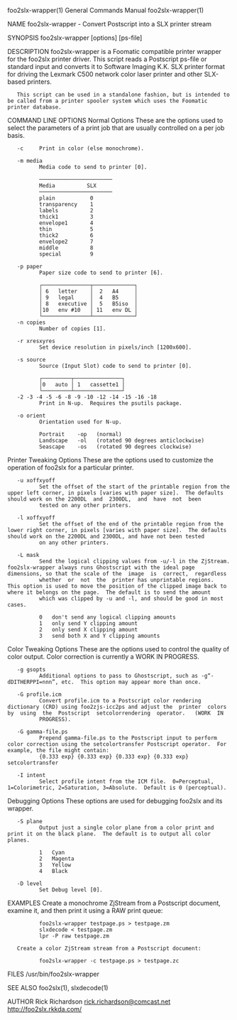 foo2slx-wrapper(1)                                                                         General Commands Manual                                                                         foo2slx-wrapper(1)

NAME
       foo2slx-wrapper - Convert Postscript into a SLX printer stream

SYNOPSIS
       foo2slx-wrapper [options] [ps-file]

DESCRIPTION
       foo2slx-wrapper  is  a  Foomatic  compatible  printer  wrapper  for the foo2slx printer driver.  This script reads a Postscript ps-file or standard input and converts it to Software Imaging K.K. SLX
       printer format for driving the Lexmark C500 network color laser printer and other SLX-based printers.

       This script can be used in a standalone fashion, but is intended to be called from a printer spooler system which uses the Foomatic printer database.

COMMAND LINE OPTIONS
   Normal Options
       These are the options used to select the parameters of a print job that are usually controlled on a per job basis.

       -c     Print in color (else monochrome).

       -m media
              Media code to send to printer [0].

              ───────────────────────
              Media          SLX
              ───────────────────────
              plain           0
              transparency    1
              labels          2
              thick1          3
              envelope1       4
              thin            5
              thick2          6
              envelope2       7
              middle          8
              special         9

       -p paper
              Paper size code to send to printer [6].

              ┌───────────────┬─────────────┐
              │ 6   letter    │  2   A4     │
              │ 9   legal     │  4   B5     │
              │ 8   executive │  5   B5iso  │
              │10   env #10   │ 11   env DL │
              └───────────────┴─────────────┘
       -n copies
              Number of copies [1].

       -r xresxyres
              Set device resolution in pixels/inch [1200x600].

       -s source
              Source (Input Slot) code to send to printer [0].

              ┌─────────┬───────────────┐
              │0   auto │ 1   cassette1 │
              └─────────┴───────────────┘
       -2 -3 -4 -5 -6 -8 -9 -10 -12 -14 -15 -16 -18
              Print in N-up.  Requires the psutils package.

       -o orient
              Orientation used for N-up.

              Portrait    -op   (normal)
              Landscape   -ol   (rotated 90 degrees anticlockwise)
              Seascape    -os   (rotated 90 degrees clockwise)

   Printer Tweaking Options
       These are the options used to customize the operation of foo2slx for a particular printer.

       -u xoffxyoff
              Set the offset of the start of the printable region from the upper left corner, in pixels [varies with paper size].  The defaults should work on the 2200DL  and  2300DL,  and  have  not  been
              tested on any other printers.

       -l xoffxyoff
              Set the offset of the end of the printable region from the lower right corner, in pixels [varies with paper size].  The defaults should work on the 2200DL and 2300DL, and have not been tested
              on any other printers.

       -L mask
              Send the logical clipping values from -u/-l in the ZjStream.  foo2slx-wrapper always runs Ghostscript with the ideal page dimensions, so that the scale of the  image  is  correct,  regardless
              whether  or  not  the  printer has unprintable regions.  This option is used to move the position of the clipped image back to where it belongs on the page.  The default is to send the amount
              which was clipped by -u and -l, and should be good in most cases.

              0   don't send any logical clipping amounts
              1   only send Y clipping amount
              2   only send X clipping amount
              3   send both X and Y clipping amounts

   Color Tweaking Options
       These are the options used to control the quality of color output.  Color correction is currently a WORK IN PROGRESS.

       -g gsopts
              Additional options to pass to Ghostscript, such as -g“-dDITHERPPI=nnn”, etc.  This option may appear more than once.

       -G profile.icm
              Convert profile.icm to a Postscript color rendering dictionary (CRD) using foo2zjs-icc2ps and adjust the  printer  colors  by  using  the  Postscript  setcolorrendering  operator.   (WORK  IN
              PROGRESS).

       -G gamma-file.ps
              Prepend gamma-file.ps to the Postscript input to perform color correction using the setcolortransfer Postscript operator.  For example, the file might contain:
              {0.333 exp} {0.333 exp} {0.333 exp} {0.333 exp} setcolortransfer

       -I intent
              Select profile intent from the ICM file.  0=Perceptual, 1=Colorimetric, 2=Saturation, 3=Absolute.  Default is 0 (perceptual).

   Debugging Options
       These options are used for debugging foo2slx and its wrapper.

       -S plane
              Output just a single color plane from a color print and print it on the black plane.  The default is to output all color planes.

              1   Cyan
              2   Magenta
              3   Yellow
              4   Black

       -D level
              Set Debug level [0].

EXAMPLES
       Create a monochrome ZjStream from a Postscript document, examine it, and then print it using a RAW print queue:

              foo2slx-wrapper testpage.ps > testpage.zm
              slxdecode < testpage.zm
              lpr -P raw testpage.zm

       Create a color ZjStream stream from a Postscript document:

              foo2slx-wrapper -c testpage.ps > testpage.zc

FILES
       /usr/bin/foo2slx-wrapper

SEE ALSO
       foo2slx(1), slxdecode(1)

AUTHOR
       Rick Richardson <rick.richardson@comcast.net>
       http://foo2slx.rkkda.com/

